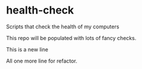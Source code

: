 # health-check

Scripts that check the health of my computers

This repo will be populated with lots of fancy checks.

This is a new line

All one more line for refactor.
